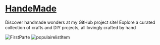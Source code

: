 # [HandeMade](https://yassinbesbes.github.io/handmade_projectSite/)
Discover handmade wonders at my GitHub project site! Explore a curated collection of crafts and DIY projects, all lovingly crafted by hand

![FirstParte](https://github.com/Yassinbesbes/handmade_projectSite/assets/89317705/7352354a-4499-449e-bae4-23cc53ac2bc4)
![populairelistItem](https://github.com/Yassinbesbes/handmade_projectSite/assets/89317705/b7d1f433-0c86-47d5-89f0-636ff920608b)
